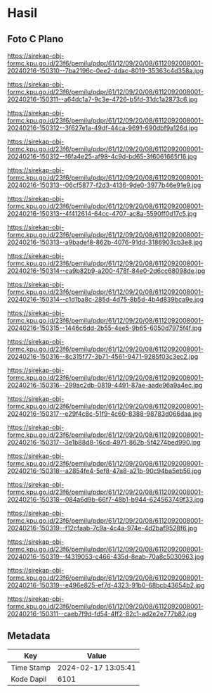 # Hasil

## Foto C Plano

https://sirekap-obj-formc.kpu.go.id/23f6/pemilu/pdpr/61/12/09/20/08/6112092008001-20240216-150310--7ba2196c-0ee2-4dac-8019-35363c4d358a.jpg

https://sirekap-obj-formc.kpu.go.id/23f6/pemilu/pdpr/61/12/09/20/08/6112092008001-20240216-150311--a64dc1a7-9c3e-4726-b5fd-31dc1a2873c6.jpg

https://sirekap-obj-formc.kpu.go.id/23f6/pemilu/pdpr/61/12/09/20/08/6112092008001-20240216-150312--3f627e1a-49df-44ca-9691-690dbf9a126d.jpg

https://sirekap-obj-formc.kpu.go.id/23f6/pemilu/pdpr/61/12/09/20/08/6112092008001-20240216-150312--f6fa4e25-af98-4c9d-bd65-3f6061665f16.jpg

https://sirekap-obj-formc.kpu.go.id/23f6/pemilu/pdpr/61/12/09/20/08/6112092008001-20240216-150313--06cf5877-f2d3-4136-9de0-3977b46e91e9.jpg

https://sirekap-obj-formc.kpu.go.id/23f6/pemilu/pdpr/61/12/09/20/08/6112092008001-20240216-150313--4f412614-64cc-4707-ac8a-5590ff0d17c5.jpg

https://sirekap-obj-formc.kpu.go.id/23f6/pemilu/pdpr/61/12/09/20/08/6112092008001-20240216-150313--a9badef8-862b-4076-91dd-3186903cb3e8.jpg

https://sirekap-obj-formc.kpu.go.id/23f6/pemilu/pdpr/61/12/09/20/08/6112092008001-20240216-150314--ca9b82b9-a200-478f-84e0-2d6cc68098de.jpg

https://sirekap-obj-formc.kpu.go.id/23f6/pemilu/pdpr/61/12/09/20/08/6112092008001-20240216-150314--c1d1ba8c-285d-4d75-8b5d-4b4d839bca9e.jpg

https://sirekap-obj-formc.kpu.go.id/23f6/pemilu/pdpr/61/12/09/20/08/6112092008001-20240216-150315--1446c6dd-2b55-4ee5-9b65-6050d7975f4f.jpg

https://sirekap-obj-formc.kpu.go.id/23f6/pemilu/pdpr/61/12/09/20/08/6112092008001-20240216-150316--8c315f77-3b71-4561-9471-9285f03c3ec2.jpg

https://sirekap-obj-formc.kpu.go.id/23f6/pemilu/pdpr/61/12/09/20/08/6112092008001-20240216-150316--299ac2db-0819-4491-87ae-aade96a9a4ec.jpg

https://sirekap-obj-formc.kpu.go.id/23f6/pemilu/pdpr/61/12/09/20/08/6112092008001-20240216-150317--e29f4c8c-51f9-4c60-8388-98783d066daa.jpg

https://sirekap-obj-formc.kpu.go.id/23f6/pemilu/pdpr/61/12/09/20/08/6112092008001-20240216-150317--3e1b88d8-16cd-4971-862b-5f4274bed990.jpg

https://sirekap-obj-formc.kpu.go.id/23f6/pemilu/pdpr/61/12/09/20/08/6112092008001-20240216-150318--a2854fe4-5ef8-47a8-a21b-90c94ba5eb56.jpg

https://sirekap-obj-formc.kpu.go.id/23f6/pemilu/pdpr/61/12/09/20/08/6112092008001-20240216-150318--084a6d9b-66f7-48b1-b944-624563749f33.jpg

https://sirekap-obj-formc.kpu.go.id/23f6/pemilu/pdpr/61/12/09/20/08/6112092008001-20240216-150319--f12cfaab-7c9a-4c4a-974e-4d2baf9528f6.jpg

https://sirekap-obj-formc.kpu.go.id/23f6/pemilu/pdpr/61/12/09/20/08/6112092008001-20240216-150319--f4319053-c466-435d-8eab-70a8c5030963.jpg

https://sirekap-obj-formc.kpu.go.id/23f6/pemilu/pdpr/61/12/09/20/08/6112092008001-20240216-150319--e496e825-ef7d-4323-91b0-68bcb43654b2.jpg

https://sirekap-obj-formc.kpu.go.id/23f6/pemilu/pdpr/61/12/09/20/08/6112092008001-20240216-150311--caeb7f9d-fd54-4ff2-82c1-ad2e2e777b82.jpg


## Metadata

| Key        | Value               |
| ---------- | ------------------- |
| Time Stamp | 2024-02-17 13:05:41 |
| Kode Dapil | 6101                |



